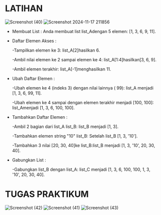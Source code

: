 # LATIHAN
![Screenshot (40)](https://github.com/user-attachments/assets/a68b8c0e-e632-4401-bdc7-981be0a77268)
![Screenshot 2024-11-17 211856](https://github.com/user-attachments/assets/8d7ae3b5-e0d2-4ecf-9e74-8094097f0648) 

- Membuat List : Anda membuat list list_Adengan 5 elemen: [1, 3, 6, 9, 11].

- Daftar Elemen Akses :
  
  -Tampilkan elemen ke 3: list_A[2]hasilkan 6.
  
  -Ambil nilai elemen ke 2 sampai elemen ke 4: list_A[1:4]hasilkan[3, 6, 9].
  
  -Ambil elemen terakhir: list_A[-1]menghasilkan 11.

- Ubah Daftar Elemen :
  
  -Ubah elemen ke 4 (indeks 3) dengan nilai lainnya ( 99): list_A menjadi [1, 3, 6, 99, 11].
  
  -Ubah elemen ke 4 sampai dengan elemen terakhir menjadi [100, 100]: list_Amenjadi [1, 3, 6, 100, 100].

- Tambahkan Daftar Elemen :
  
  -Ambil 2 bagian dari list_A list_B: list_B menjadi [1, 3].
  
  -Tambahkan elemen string "10" list_B: Setelah list_B [1, 3, '10'].
  
  -Tambahkan 3 nilai [20, 30, 40]ke list_B:list_B menjadi [1, 3, '10', 20, 30, 40].
  
- Gabungkan List :
  
  -Gabungkan list_B dengan list_A: list_C menjadi [1, 3, 6, 100, 100, 1, 3, '10', 20, 30, 40].

# TUGAS PRAKTIKUM
![Screenshot (42)](https://github.com/user-attachments/assets/f3b055f9-c237-4daf-8f58-646a503eaa38)
![Screenshot (41)](https://github.com/user-attachments/assets/2261d64e-1a0d-4bfc-8c33-15ce412aae0d)
![Screenshot (43)](https://github.com/user-attachments/assets/f73f22c8-6825-45a6-bc9c-326a20fe48be)

